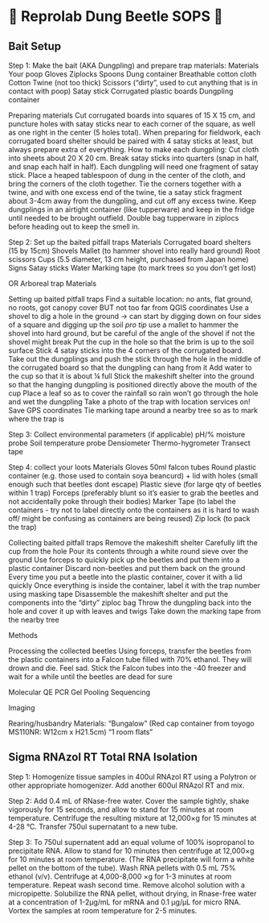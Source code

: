 # :shit: Reprolab Dung Beetle SOPS :shit:

## Bait Setup

Step 1: Make the bait (AKA Dungpling) and prepare trap materials:
Materials
Your poop
Gloves
Ziplocks 
Spoons
Dung container
Breathable cotton cloth
Cotton Twine (not too thick)
Scissors (“dirty”, used to cut anything that is in contact with poop)
Satay stick
Corrugated plastic boards
Dungpling container

Preparing materials
Cut corrugated boards into squares of 15 X 15 cm, and puncture holes with satay sticks near to each corner of the square, as well as one right in the center (5 holes total).
When preparing for fieldwork, each corrugated board shelter should be paired with 4 satay sticks at least, but always prepare extra of everything.
How to make each dungpling:
Cut cloth into sheets about 20 X 20 cm.
Break satay sticks into quarters (snap in half, and snap each half in half). Each dungpling will need one fragment of satay stick.
Place a heaped tablespoon of dung in the center of the cloth, and bring the corners of the cloth together.
Tie the corners together with a twine, and with one excess end of the twine, tie a satay stick fragment about 3-4cm away from the dungpling, and cut off any excess twine.
Keep dungplings in an airtight container (like tupperware) and keep in the fridge until needed to be brought outfield. Double bag tupperware in ziplocs before heading out to keep the smell in. 

Step 2: Set up the baited pitfall traps
Materials
Corrugated board shelters (15 by 15cm)
Shovels
Mallet (to hammer shovel into really hard ground)
Root scissors
Cups (5.5 diameter, 13 cm height, purchased from Japan home)
Signs
Satay sticks
Water
Marking tape (to mark trees so you don’t get lost)

OR Arboreal trap
Materials

Setting up baited pitfall traps
Find a suitable location: no ants, flat ground, no roots, got canopy cover BUT not too far from QGIS coordinates
Use a shovel to dig a hole in the ground → can start by digging down on four sides of a square and digging up the soil
*pro tip* use a mallet to hammer the shovel into hard ground, but be careful of the angle of the shovel if not the shovel might break
Put the cup in the hole so that the brim is up to the soil surface
Stick 4 satay sticks into the 4 corners of the corrugated board.
Take out the dungplings and push the stick through the hole in the middle of the corrugated board so that the dungpling can hang from it
Add water to the cup so that it is about ¼ full
Stick the makeshift shelter into the ground so that the hanging dungpling is positioned directly above the mouth of the cup
Place a leaf so as to cover the rainfall so rain won’t go through the hole and wet the dungpling
Take a photo of the trap with location services on! Save GPS coordinates
Tie marking tape around a nearby tree so as to mark where the trap is




Step 3: Collect environmental parameters (if applicable)
pH/% moisture probe
Soil temperature probe
Densiometer
Thermo-hygrometer
Transect tape



Step 4:  collect your loots
Materials
Gloves 
50ml falcon tubes
Round plastic container (e.g. those used to contain soya beancurd) + lid with holes (small enough such that beetles dont escape)
Plastic sieve (for large qty of beetles within 1 trap)
Forceps (preferably blunt so it’s easier to grab the beetles and not accidentally poke through their bodies)
Marker
Tape (to label the containers - try not to label directly onto the containers as it is hard to wash off/ might be confusing as containers are being reused)
Zip lock (to pack the trap)

Collecting baited pitfall traps
Remove the makeshift shelter
Carefully lift the cup from the hole
Pour its contents through a white round sieve over the ground
Use forceps to quickly pick up the beetles and put them into a plastic container
Discard non-beetles and put them back on the ground
Every time you put a beetle into the plastic container, cover it with a lid quickly
Once everything is inside the container, label it with the trap number using masking tape
Disassemble the makeshift shelter and put the components into the “dirty” ziploc bag
Throw the dungpling back into the hole and cover it up with leaves and twigs
Take down the marking tape from the nearby tree

Methods





Processing the collected beetles
Using forceps, transfer the beetles from the plastic containers into a Falcon tube filled with 70% ethanol. They will drown and die. Feel sad.
Stick the Falcon tubes into the -40 freezer and wait for a while until the beetles are dead for sure






Molecular
QE
PCR
Gel
Pooling
Sequencing

Imaging

Rearing/husbandry
Materials:
“Bungalow” (Red cap container from toyogo MS110NR: W12cm x H21.5cm)
“1 room flats” 




## Sigma RNAzol RT Total RNA Isolation


Step 1: Homogenize tissue samples in 400ul RNAzol RT using a Polytron or other appropriate homogenizer. Add another 600ul RNAzol RT and mix.

Step 2: Add 0.4 mL of RNase-free water. Cover the sample tightly, shake vigorously for 15 seconds, and allow to stand for 15 minutes at room temperature. Centrifuge the resulting mixture at 12,000×g for 15 minutes at 4-28 °C. Transfer 750ul supernatant to a new tube.

Step 3: To 750ul supernatent add an equal volume of 100% isopropanol to precipitate RNA. Allow to stand for 10 minutes then centrifuge at 12,000×g for 10 minutes at room temperature. (The RNA precipitate will form a white pellet on the bottom of the tube). Wash RNA pellets with 0.5 mL 75% ethanol (v/v). Centrifuge at 4,000-8,000 ×g for 1-3 minutes at room temperature.
Repeat wash second time.
Remove alcohol solution with a micropipette.
Solubilize the RNA pellet, without drying, in Rnase-free water at a concentration of 1-2μg/mL for mRNA and 0.1 μg/μL for micro RNA. Vortex the samples at room temperature for 2-5 minutes. 


